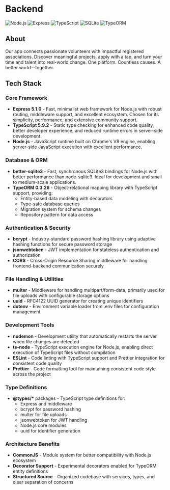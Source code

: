 # Backend

![Node.js](https://img.shields.io/badge/Node.s-Express-339933?logo=node.js&logoColor=white) ![Express](https://img.shields.io/badge/Express-5.1.0-000000?logo=express&logoColor=white) ![TypeScript](https://img.shields.io/badge/TypeScript-5.9.2-3178C6?logo=typescript&logoColor=white) ![SQLite](https://img.shields.io/badge/SQLite-better--sqlite3-003B57?logo=sqlite&logoColor=white) ![TypeORM](https://img.shields.io/badge/TypeORM-0.3.26-E83524?logo=typeorm&logoColor=white)

## About

Our app connects passionate volunteers with impactful registered associations. Discover meaningful projects, apply with a tap, and turn your time and talent into real-world change. One platform. Countless causes. A better world—together.

## Tech Stack

### Core Framework

- **Express 5.1.0** - Fast, minimalist web framework for Node.js with robust routing, middleware support, and excellent ecosystem. Chosen for its simplicity, performance, and extensive community support.
- **TypeScript 5.9.2** - Static type checking for enhanced code quality, better developer experience, and reduced runtime errors in server-side development.
- **Node.js** - JavaScript runtime built on Chrome's V8 engine, enabling server-side JavaScript execution with excellent performance.

### Database & ORM

- **better-sqlite3** - Fast, synchronous SQLite3 bindings for Node.js with better performance than node-sqlite3. Ideal for development and small to medium-scale applications.
- **TypeORM 0.3.26** - Object-relational mapping library with TypeScript support, providing:
  - Entity-based data modeling with decorators
  - Type-safe database queries
  - Migration system for schema changes
  - Repository pattern for data access

### Authentication & Security

- **bcrypt** - Industry-standard password hashing library using adaptive hashing functions for secure password storage
- **jsonwebtoken** - JWT implementation for stateless authentication and authorization
- **CORS** - Cross-Origin Resource Sharing middleware for handling frontend-backend communication securely

### File Handling & Utilities

- **multer** - Middleware for handling multipart/form-data, primarily used for file uploads with configurable storage options
- **uuid** - RFC4122 UUID generator for creating unique identifiers
- **dotenv** - Environment variable loader from .env files for configuration management

### Development Tools

- **nodemon** - Development utility that automatically restarts the server when file changes are detected
- **ts-node** - TypeScript execution engine for Node.js, enabling direct execution of TypeScript files without compilation
- **ESLint** - Code linting with TypeScript support and Prettier integration for consistent code quality
- **Prettier** - Code formatting tool for maintaining consistent code style across the project

### Type Definitions

- **@types/\*** packages - TypeScript type definitions for:
  - Express and middleware
  - bcrypt for password hashing
  - multer for file uploads
  - jsonwebtoken for JWT handling
  - Node.js core modules
  - uuid for identifier generation

### Architecture Benefits

- **CommonJS** - Module system for better compatibility with Node.js ecosystem
- **Decorator Support** - Experimental decorators enabled for TypeORM entity definitions
- **Structured Source** - Organized codebase with services, types, and clear separation of concerns
